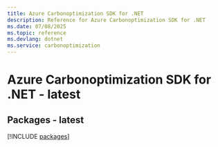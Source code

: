 ```yaml
---
title: Azure Carbonoptimization SDK for .NET
description: Reference for Azure Carbonoptimization SDK for .NET
ms.date: 07/08/2025
ms.topic: reference
ms.devlang: dotnet
ms.service: carbonoptimization
---
```

# Azure Carbonoptimization SDK for .NET - latest
## Packages - latest
[!INCLUDE [packages](carbonoptimization-index.md)]